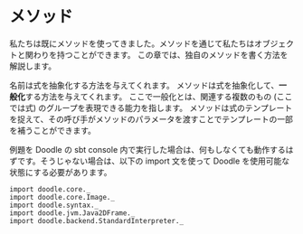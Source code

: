 # メソッド

私たちは既にメソッドを使ってきました。メソッドを通じて私たちはオブジェクトと関わりを持つことができます。
この章では、独自のメソッドを書く方法を解説します。

名前は式を抽象化する方法を与えてくれます。
メソッドは式を抽象化して、**一般化**する方法を与えてくれます。
ここで一般化とは、関連する複数のもの (ここでは式) のグループを表現できる能力を指します。
メソッドは式のテンプレートを捉えて、その呼び手がメソッドのパラメータを渡すことでテンプレートの一部を補うことができます。

<div class="callout callout-info">
例題を Doodle の sbt console 内で実行した場合は、何もしなくても動作するはずです。そうじゃない場合は、以下の import 文を使って Doodle を使用可能な状態にする必要があります。

```tut:silent
import doodle.core._
import doodle.core.Image._
import doodle.syntax._
import doodle.jvm.Java2DFrame._
import doodle.backend.StandardInterpreter._
```
</div>
